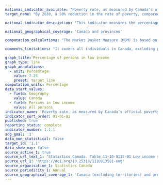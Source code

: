 ```yaml
---
national_indicator_available: "Poverty rate, as measured by Canada’s official poverty line"
target_name: "By 2030, a 50% reduction in the rate of poverty, compared to the 2015 level"

national_indicator_description: "This indicator measures the percentage of persons in low income using the Market Basket Measures (MBM), which was adopted as Canada's Official Poverty Line. According to the MBM, a family lives in poverty if it does not have enough income to purchase a specific basket of goods and services in its community."

national_geographical_coverage: 'Canada and provinces'

computation_calculations: "The Market Basket Measure (MBM) is based on the cost of a specific basket of goods and services representing a modest, basic standard of living. It includes the costs of food, clothing, shelter, transportation and other items for a reference family. These costs are compared to the disposable income of families to determine whether or not they fall below the poverty line."

comments_limitations: "It covers all individuals in Canada, excluding persons living on reserves and other Aboriginal settlements in the provinces, the institutionalized population, and households in extremely remote areas with very low population density. Overall, these exclusions amount to less than 2 percent of the population."

graph_title: Percentage of persons in low income
graph_type: line
graph_annotations:
  - unit: Percentage
    value: 7.25
    preset: target_line
computation_units: Percentage
data_start_values:
  - field: Geography
    value: Canada
  - field: Persons in low income
    value: All persons
indicator_name: 'Poverty rate, as measured by Canada’s official poverty line'
indicator_sort_order: 01-01-01
published: true
reporting_status: complete
indicator_number: 1.1.1
sdg_goal: '1'
data_non_statistical: false
target_id: '1.1'
data_show_map: false
source_active_1: true
source_url_text_1: 'Statistics Canada. Table 11-10-0135-01 Low income statistics by age, sex and economic family type'
source_url_1: 'https://doi.org/10.25318/1110013501-eng'
source_organisation_1: Statistics Canada
source_periodicity_1: Annual
source_geographical_coverage_1: 'Canada (excluding territories) and provinces'
---
```

